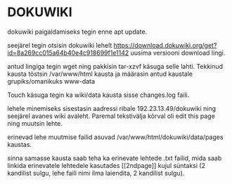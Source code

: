 # DOKUWIKI

dokuwiki paigaldamiseks tegin enne apt update.

seejärel tegin otsisin dokuwiki lehelt https://download.dokuwiki.org/get?id=8a269cc015a64b40e4c918699f1e1142 uusima versiooni download lingi.

antud lingiga tegin wget ning pakkisin tar-xzvf käsuga selle lahti.
Tekkinud kausta tõstsin /var/www/html kausta ja määrasin antud kaustale grupiks/omanikuks www-data

Touch käsuga tegin ka wiki/data kausta sisse changes.log faili.

lehele minemiseks sisestasin aadressi ribale 192.23.13.49/dokuwiki ning seejärel avanes wiki avaleht. Paremal tekstivälja kõrval oli edit this page ning muutsin lehte.

erinevad lehe muutmise failid asuvad /var/www/html/dokuwiki/data/pages kaustas.

sinna samasse kausta saab teha ka erinevate lehtede .txt failid, mida saab linkida erinevatele lehtedele kasutades [[2ndpage]] kujul süntaksi (2 kandilist sulgu, lehe faili nimi ilma laiendita, 2 kandilist sulgu).
